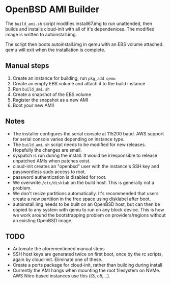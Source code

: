 # OpenBSD AMI Builder

The `build_ami.sh` script modifies install67.img to run unattended, then builds
and installs cloud-init with all of it's dependenices. The modified image is
written to autoinstall.img.

The script then boots autoinstall.img in qemu with an EBS volume attached. qemu
will exit when the installation is complete.

## Manual steps

 1. Create an instance for building, run `pkg_add qemu`
 2. Create an empty EBS volume and attach it to the build instance
 3. Run `build_ami.sh`
 4. Create a snapshot of the EBS volume
 5. Register the snapshot as a new AMI
 6. Boot your new AMI!

## Notes

 - The installer configures the serial console at 115200 baud. AWS support
   for serial console varies depending on instance type.
 - The `build_ami.sh` script needs to be modified for new releases.
   Hopefully the changes are small.
 - syspatch is run during the install. It would be irresponsible to release
   unpatched AMIs when patches exist.
 - cloud-init creates an "openbsd" user with the instance's SSH key and
   passwordless sudo access to root.
 - password authentication is disabled for root.
 - We overwrite `/etc/disktab` on the build host. This is generally not a
   problem.
 - We don't resize partitions automatically. It's recommended that users
   create a new partition in the free space using disklabel after boot.
 - autoinstall.img needs to be built on an OpenBSD host, but can then be
   copied to any system with qemu to run on any block device. This is how we
   work around the bootstrapping problem on providers/regions without an
   existing OpenBSD image.

## TODO

 - Automate the aforementioned manual steps
 - SSH host keys are generated twice on first boot, once by the rc scripts,
   again by cloud-init. Eliminate one of these.
 - Create a ports package for cloud-init, rather than building during install
 - Currently the AMI hangs when mounting the root filesystem on NVMe. AWS
   Nitro based instances use this (t3, c5,...).
